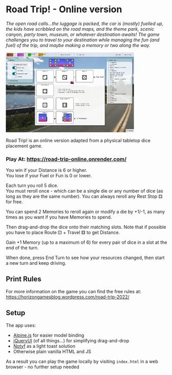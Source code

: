 # Road Trip! - Online version
*The open road calls...the luggage is packed, the car is (mostly) fuelled up, the kids have scribbled on the road maps, and the theme park, scenic canyon, party town, museum, or whatever destination awaits! The game challenges you to travel to your destination while managing the fun (and fuel) of the trip, and maybe making a memory or two along the way.*

<a href="./images/example-game.jpg" target="_blank"><img style="width: 400px;" src="./images/example-game.jpg"/></a>

Road Trip! is an online version adapted from a physical tabletop dice placement game.

### Play At: https://road-trip-online.onrender.com/

You win if your Distance is 6 or higher.  
You lose if your Fuel or Fun is 0 or lower.

Each turn you roll 5 dice.  
You must reroll once - which can be a single die or any number of dice (as long as they are the same number). You can always reroll any Rest Stop ⚃ for free.

You can spend 2 Memories to reroll again or modify a die by +1/-1, as many times as you want if you have Memories to spend.

Then drag-and-drop the dice onto their matching slots. Note that if possible you have to place Route ⚀ + Travel ⚅ to get Distance.

Gain +1 Memory (up to a maximum of 6) for every pair of dice in a slot at the end of the turn.

When done, press End Turn to see how your resources changed, then start a new turn and keep driving.

## Print Rules
For more information on the game you can find the free rules at:  
https://horizongamesblog.wordpress.com/road-trip-2022/

## Setup
The app uses:
- [Alpine.js](https://alpinejs.dev/) for easier model binding
- [jQueryUI](https://jqueryui.com/) (of all things...) for simplifying drag-and-drop
- [Notyf](https://www.npmjs.com/package/notyf) as a light toast solution
- Otherwise plain vanilla HTML and JS

As a result you can play the game locally by visiting `index.html` in a web browser - no further setup needed
